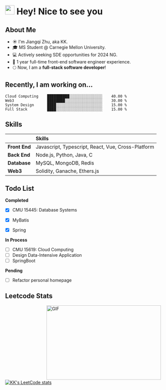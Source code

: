 # <img src="https://emojis.slackmojis.com/emojis/images/1531849430/4246/blob-sunglasses.gif?1531849430" width="30"/> Hey! Nice to see you 

<!--
**kiki-zjq/kiki-zjq** is a ✨ _special_ ✨ repository because its `README.md` (this file) appears on your GitHub profile.

Here are some ideas to get you started:

- 🔭 I’m currently working on ...
- 🌱 I’m currently learning ...
- 👯 I’m looking to collaborate on ...
- 🤔 I’m looking for help with ...
- 💬 Ask me about ...
- 📫 How to reach me: ...
- 😄 Pronouns: ...
- ⚡ Fun fact: ...
-->

## About Me

- :sunny: I'm Jiangqi Zhu, aka KK.  
- :mortar_board: MS Student @ Carnegie Mellon University.  
- :computer: Actively seeking SDE opportunities for 2024 NG.  
- :running: 1 year full-time front-end software engineer experience.  
- :full_moon: Now, I am a **full-stack software developer**!


## Recently, I am working on...


```text
Cloud Computing    ██████████░░░░░░░░░░░░░░░    40.00 %
Web3               ████████░░░░░░░░░░░░░░░░░    30.00 %
System Design      ████░░░░░░░░░░░░░░░░░░░░░    15.00 %
Full Stack         ████░░░░░░░░░░░░░░░░░░░░░    15.00 %
```

## Skills

|               | Skills                                             |
| :------------ | :------------------------------------------------- |
| **Front End** | Javascript, Typescript, React, Vue, Cross-Platform |
| **Back End**  | Node.js, Python, Java, C                           |
| **Database**  | MySQL, MongoDB, Redis                              |
| **Web3**      | Solidity, Ganache, Ethers.js                       |


## Todo List

**Completed**  
- [x] CMU 15445: Database Systems
- [x] MyBatis
- [x] Spring


**In Process**  
- [ ] CMU 15619: Cloud Computing
- [ ] Design Data-Intensive Application
- [ ] SpringBoot 

**Pending**  
- [ ] Refactor personal homepage


## Leetcode Stats

<img align="right" alt="GIF" src="https://github.com/abhisheknaiidu/abhisheknaiidu/blob/master/code.gif?raw=true" width="370" height="240" />

[![KK's LeetCode stats](https://leetcode-stats-six.vercel.app/?username=bittersweet-4&cn)](https://github.com/bittersweet-4/leetcode-stats)
